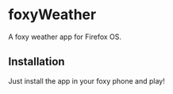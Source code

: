 foxyWeather
===========

A foxy weather app for Firefox OS.

Installation
------------

Just install the app in your foxy phone and play!

